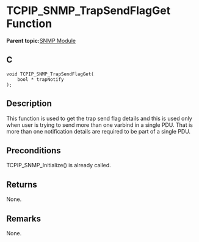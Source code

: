 # TCPIP\_SNMP\_TrapSendFlagGet Function

**Parent topic:**[SNMP Module](GUID-7764E81C-8FC9-4B3E-8830-255BDE678AA0.md)

## C

```
void TCPIP_SNMP_TrapSendFlagGet(
    bool * trapNotify
);
```

## Description

This function is used to get the trap send flag details and this is used only when user is trying to send more than one varbind in a single PDU. That is more than one notification details are required to be part of a single PDU.

## Preconditions

TCPIP\_SNMP\_Initialize\(\) is already called.

## Returns

None.

## Remarks

None.


